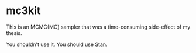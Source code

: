 # mc3kit

This is an MCMC(MC) sampler that was a time-consuming side-effect of my thesis.

You shouldn't use it. You should use [Stan](https://github.com/stan-dev/stan).
